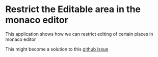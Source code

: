 # Restrict the Editable area in the monaco editor
This application shows how we can restrict editing of certain places in monaco editor

<script src="https://gist.github.com/Pranomvignesh/efdb1516f6118ce2e940aff5361ea1c4.js"></script>

This might become a solution to this [github issue](https://github.com/Microsoft/monaco-editor/issues/953)
